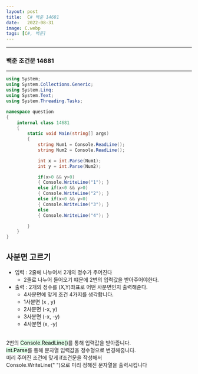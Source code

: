 ```yaml
---
layout: post
title:  C# 백준 14681
date:   2022-08-31
image: C.webp
tags: [C#, 백준]
---
```


---
### 백준 조건문 14681
---

```c#
using System;
using System.Collections.Generic;
using System.Linq;
using System.Text;
using System.Threading.Tasks;

namespace question
{
    internal class 14681
    {
        static void Main(string[] args)
        {
            string Num1 = Console.ReadLine();
            string Num2 = Console.ReadLine();

            int x = int.Parse(Num1);
            int y = int.Parse(Num2);

            if(x>0 && y>0)
            { Console.WriteLine("1"); }
            else if(x<0 && y>0)
            { Console.WriteLine("2"); }
            else if(x<0 && y<0)
            { Console.WriteLine("3"); } 
            else
            { Console.WriteLine("4"); }

        }
    }
}
```
## 사분면 고르기
  - 입력 : 2줄에 나누어서 2개의 정수가 주어진다
    - 2줄로 나누어 들어오기 떄문에 2번의 입력값을 받아주어야한다.
  - 출력 : 2개의 정수를 (X,Y)좌표로 어떤 사분면인지 출력해준다.
    - 4사분면에 맞게 조건 4가지를 생각합니다.
    - 1사분면 (x , y)
    - 2사분면 (-x, y)
    - 3사분면 (-x, -y)
    - 4사분면 (x, -y)
  <br><br>

2번의 <mark style='background-color: #dcffe4'>Console.ReadLine()</mark>를 통해 입력값을 받아줍니다.<br>
<mark style='background-color: #dcffe4'>int.Parse</mark>를 통해 문자열 입력값을 정수형으로 변경해줍니다.<br>
미리 주어진 조건에 맞게 if조건문을 작성해서<br> Console.WriteLine(" ")으로 미리 정해진 문자열을 출력시킵니다





